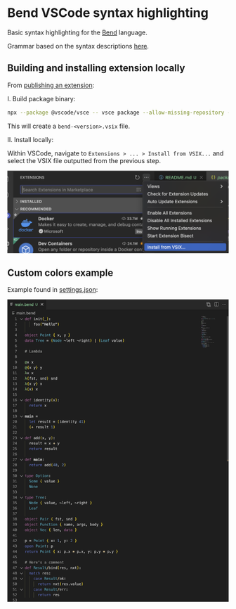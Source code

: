 # Bend VSCode syntax highlighting

Basic syntax highlighting for the [Bend](https://github.com/HigherOrderCO/Bend) language.

Grammar based on the syntax descriptions [here](https://github.com/HigherOrderCO/Bend/blob/main/docs/syntax.md).

## Building and installing extension locally

From [publishing an extension](https://code.visualstudio.com/api/working-with-extensions/publishing-extension):

I. Build package binary:
```sh
npx --package @vscode/vsce -- vsce package --allow-missing-repository --skip-license --no-rewrite-relative-links
```

This will create a `bend-<version>.vsix` file.

II. Install locally:

Within VSCode, navigate to
`Extensions > ... > Install from VSIX...` and select the VSIX file outputted from the previous step.

![installation from vsix file](docs/images/extensions-install-vsix.png)

## Custom colors example

Example found in [settings.json](examples/settings.json):

![example-syntax-colors](docs/images/example-syntax-colors.png)
